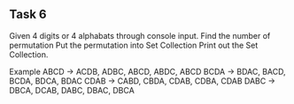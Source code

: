 ## Task 6
Given 4 digits or 4 alphabats through console input.
Find the number of permutation
Put the permutation into Set Collection
Print out the Set Collection.

Example
    ABCD -> ACDB, ADBC, ABCD, ABDC, ABCD
    BCDA -> BDAC, BACD, BCDA, BDCA, BDAC
    CDAB -> CABD, CBDA, CDAB, CDBA, CDAB
    DABC -> DBCA, DCAB, DABC, DBAC, DBCA

